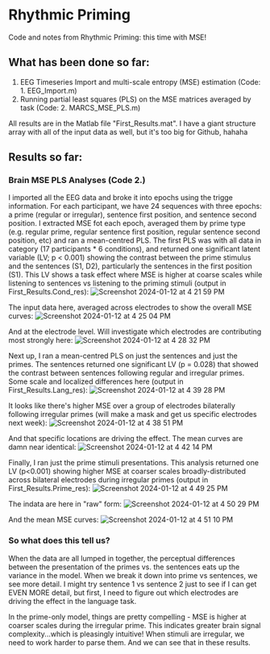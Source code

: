 # Rhythmic Priming
Code and notes from Rhythmic Priming: this time with MSE!

## What has been done so far:
1. EEG Timeseries Import and multi-scale entropy (MSE) estimation (Code: 1. EEG_Import.m)
2. Running partial least squares (PLS) on the MSE matrices averaged by task (Code: 2. MARCS_MSE_PLS.m)

All results are in the Matlab file "First_Results.mat". I have a giant structure array with all of the input data as well, but it's too big for Github, hahaha

## Results so far:
### Brain MSE PLS Analyses (Code 2.)
I imported all the EEG data and broke it into epochs using the trigge information. For each participant, we have 24 sequences with three epochs: a prime (regular or irregular), sentence first position, and sentence second position. I extracted MSE fot each epoch, averaged them by prime type (e.g. regular prime, regular sentence first position, regular sentence second position, etc) and ran a mean-centred PLS. The first PLS was with all data in category (17 participants * 6 conditions), and returned one significant latent variable (LV; p < 0.001) showing the contrast between the prime stimulus and the sentences (S1, D2), particularly the sentences in the first position (S1). This LV shows a task effect where MSE is higher at coarse scales while listening to sentences vs listening to the priming stimuli (output in First_Results.Cond_res):
![Screenshot 2024-01-12 at 4 21 59 PM](https://github.com/fabsarah/Passive-Listening/assets/31863074/d74f42fa-d324-48c8-8426-17e776ef65ea)

The input data here, averaged across electrodes to show the overall MSE curves:
![Screenshot 2024-01-12 at 4 25 04 PM](https://github.com/fabsarah/Passive-Listening/assets/31863074/d5ea4bbb-7995-4fc8-b427-ffa8ef95f838)

And at the electrode level. Will investigate which electrodes are contributing most strongly here:
![Screenshot 2024-01-12 at 4 28 32 PM](https://github.com/fabsarah/Passive-Listening/assets/31863074/cddccbed-ff1d-4823-aca9-cf0c2e0c3937)

Next up, I ran a mean-centred PLS on just the sentences and just the primes. The sentences returned one significant LV (p = 0.028) that showed the contrast between sentences following regular and irregular primes. Some scale and localized differences here (output in First_Results.Lang_res):
![Screenshot 2024-01-12 at 4 39 28 PM](https://github.com/fabsarah/Passive-Listening/assets/31863074/c0be884a-857c-4e68-bbab-f7edc24fedcb)

It looks like there's higher MSE over a group of electrodes bilaterally following irregular primes (will make a mask and get us specific electrodes next week):
![Screenshot 2024-01-12 at 4 38 51 PM](https://github.com/fabsarah/Passive-Listening/assets/31863074/360c3d81-0b70-4e72-86e4-8aafacc51b2c)

And that specific locations are driving the effect. The mean curves are damn near identical:
![Screenshot 2024-01-12 at 4 42 14 PM](https://github.com/fabsarah/Passive-Listening/assets/31863074/6814958f-cd87-403e-bb52-0a2b60e8a52b)

Finally, I ran just the prime stimuli presentations. This analysis returned one LV (p<0.001) showing higher MSE at coarser scales broadly-distributed across bilateral electrodes during irregular primes (output in First_Results.Prime_res):
![Screenshot 2024-01-12 at 4 49 25 PM](https://github.com/fabsarah/Passive-Listening/assets/31863074/e25c2de9-a1b5-44fe-83bb-b14dec45cbc0)

The indata are here in "raw" form:
![Screenshot 2024-01-12 at 4 50 29 PM](https://github.com/fabsarah/Passive-Listening/assets/31863074/c8246e18-249b-416f-af30-d1c0d0f396eb)

And the mean MSE curves:
![Screenshot 2024-01-12 at 4 51 10 PM](https://github.com/fabsarah/Passive-Listening/assets/31863074/981225c5-0cbd-4a6c-9ec9-2573034e806d)

### So what does this tell us?
When the data are all lumped in together, the perceptual differences between the presentation of the primes vs. the sentences eats up the variance in the model. When we break it down into prime vs sentences, we see more detail. I might try sentence 1 vs sentence 2 just to see if I can get EVEN MORE detail, but first, I need to figure out which electrodes are driving the effect in the language task.

In the prime-only model, things are pretty compelling - MSE is higher at coarser scales during the irregular prime. This indicates greater brain signal complexity...which is pleasingly intuitive! When stimuli are irregular, we need to work harder to parse them. And we can see that in these results. 

